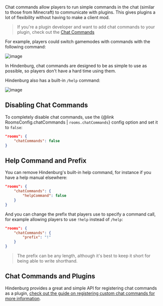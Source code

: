 Chat commands allow players to run simple commands in the chat (similar to those from Minecraft) to communicate with plugins. This gives plugins a lot of flexibility without having to make a client mod.

> If you're a plugin developer and want to add chat commands to your plugin, check out the [Chat Commands](../Plugins/Chat%20Commands.html)

For example, players could switch gamemodes with commands with the following command:

![image](https://user-images.githubusercontent.com/60631511/143772589-e7cad6cb-b528-4b03-9f61-69465f9ed15f.png)

In Hindenburg, chat commands are designed to be as simple to use as possible, so players don't have a hard time using them.

Hindenburg also has a built-in `/help` command:

![image](https://user-images.githubusercontent.com/60631511/143772648-ed5e25b9-5420-47aa-9cbb-4af6bcee62ac.png)

## Disabling Chat Commands
To completely disable chat commands, use the {@link RoomsConfig.chatCommands | `rooms.chatCommands`} config option and set it to `false`:
```json
"rooms": {
    "chatCommands": false
}
```

## Help Command and Prefix
You can remove Hindenburg's built-in help command, for instance if you have a help manual elsewhere:
```json
"rooms": {
    "chatCommands": {
        "helpCommand": false
    }
}
```

And you can change the prefix that players use to specify a command call, for example allowing players to use `!help` instead of `/help`:
```json
"rooms": {
    "chatCommands": {
        "prefix": "!"
    }
}
```

> The prefix can be any length, although it's best to keep it short for being able to write shorthand.

## Chat Commands and Plugins
Hindenburg provides a great and simple API for registering chat commands as a plugin, [check out the guide on registering custom chat commands for more information](../Plugins/Chat%20Commands.html).
